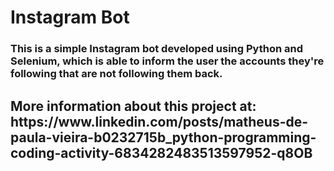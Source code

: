 # Instagram Bot
<h3>This is a simple Instagram bot developed using Python and Selenium, which is able to inform the user the accounts they're following that are not following them back.</h4>
<h2>More information about this project at: https://www.linkedin.com/posts/matheus-de-paula-vieira-b0232715b_python-programming-coding-activity-6834282483513597952-q8OB</h2>
